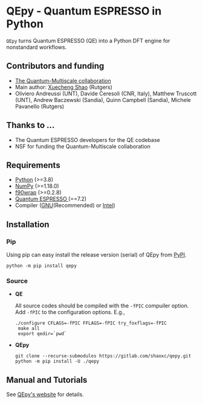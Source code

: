 # QEpy - Quantum ESPRESSO in Python
   `QEpy` turns Quantum ESPRESSO (QE) into a Python DFT engine for nonstandard workflows.

## Contributors and funding
 - [The Quantum-Multiscale collaboration](http://www.quantum-multiscale.org/)
 - Main author: [Xuecheng Shao](mailto:xuecheng.shao@rutgers.edu) (Rutgers)
 - Oliviero Andreussi (UNT), Davide Ceresoli (CNR, Italy), Matthew Truscott (UNT), Andrew Baczewski (Sandia), Quinn Campbell (Sandia), Michele Pavanello (Rutgers)


## Thanks to ...
 - The Quantum ESPRESSO developers for the QE codebase
 - NSF for funding the Quantum-Multiscale collaboration

## Requirements
 - [Python](https://www.python.org/) (>=3.8)
 - [NumPy](https://docs.scipy.org/doc/numpy/reference/) (>=1.18.0)
 - [f90wrap](https://github.com/jameskermode/f90wrap) (>=0.2.8)
 - [Quantum ESPRESSO ](https://gitlab.com/QEF/q-e/-/releases/qe-7.2) (==7.2)
 - Compiler ([GNU](https://gcc.gnu.org/fortran/)(Recommended) or [Intel](https://software.intel.com/content/www/us/en/develop/tools/oneapi/components/fortran-compiler.html))

## Installation
### Pip
   Using pip can easy install the release version (serial) of QEpy from [PyPI](https://pypi.org/project/qepy).

```shell
python -m pip install qepy
```

### Source

 - **QE**

	All source codes should be compiled with the `-fPIC` compuiler option. Add `-fPIC` to the configuration options. E.g.,

     ```shell
	 ./configure CFLAGS=-fPIC FFLAGS=-fPIC try_foxflags=-fPIC
	  make all
	  export qedir=`pwd`
     ```

 - **QEpy**

     ```shell
	 git clone --recurse-submodules https://gitlab.com/shaoxc/qepy.git
     python -m pip install -U ./qepy
	 ```

## Manual and Tutorials
  See [QEpy's website](http://qepy.rutgers.edu) for details.
